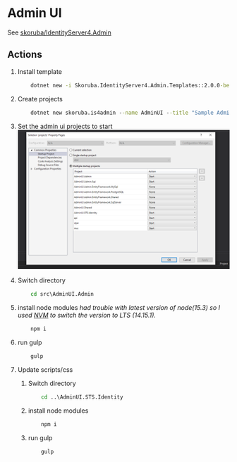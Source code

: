 # Admin UI

See [skoruba/IdentityServer4.Admin](https://github.com/skoruba/IdentityServer4.Admin)

## Actions

1. Install template

    ```cmd
        dotnet new -i Skoruba.IdentityServer4.Admin.Templates::2.0.0-beta1
    ```

1. Create projects

    ```cmd
        dotnet new skoruba.is4admin --name AdminUI --title "Sample Admin UI" --adminemail "admin@example.com" --adminpassword "Pa$$word123" --adminrole Administrator --adminclientid AdminClient --adminclientsecret AdminClientSecret --dockersupport false
    ```

1. Set the admin ui projects to start
    ![multi debug admin ui](/assets/multi%20debug%20admin%20ui.png)

1. Switch directory

    ```cmd
        cd src\AdminUI.Admin
    ```

1. install node modules
    *had trouble with latest version of node(15.3) so I used [NVM](https://blog.logrocket.com/switching-between-node-versions-during-development/) to switch the version to LTS (14.15.1).*

    ```cmd
        npm i
    ```

1. run gulp

    ```cmd
        gulp
    ```

1. Update scripts/css

    1. Switch directory

        ```cmd
            cd ..\AdminUI.STS.Identity
        ```

    1. install node modules

        ```cmd
            npm i
        ```

    1. run gulp

        ```cmd
            gulp
        ```
